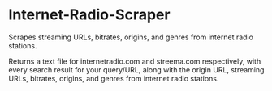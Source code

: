 # Internet-Radio-Scraper
Scrapes streaming URLs, bitrates, origins, and genres from internet radio stations.

Returns a text file for internetradio.com and streema.com respectively, with every search result for your query/URL, along with the origin URL, streaming URLs, bitrates, origins, and genres from internet radio stations.
